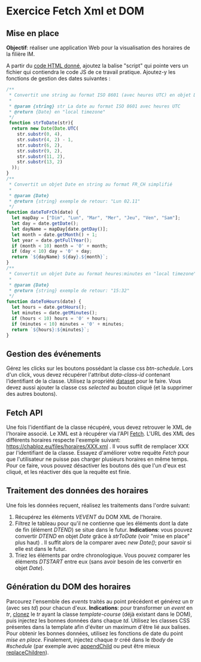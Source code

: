 # Exercice Fetch Xml et DOM

## Mise en place

**Objectif**:  réaliser une application Web pour la visualisation des horaires de la filière IM.

A partir du [code HTML donné](resources/jsFetchXml.html), ajoutez la balise "script" qui pointe vers un fichier qui contiendra le code JS de ce travail pratique. Ajoutez-y les fonctions de gestion des dates suivantes :

```js
/**
 * Convertit une string au format ISO 8601 (avec heures UTC) en objet Date
 *
 * @param {string} str La date au format ISO 8601 avec heures UTC
 * @return {Date} en "local timezone"
 */
 function strToDate(str){
  return new Date(Date.UTC(
    str.substr(0, 4),
    str.substr(4, 2) - 1,
    str.substr(6, 2),
    str.substr(9, 2),
    str.substr(11, 2),
    str.substr(13, 2)
  ));
}
/**
 * Convertit un objet Date en string au format FR_CH simplifié
 *
 * @param {Date}
 * @return {string} exemple de retour: "Lun 02.11"
 */
function dateToFrCh(date) {
  let mapDay = ["Dim", "Lun", "Mar", "Mer", "Jeu", "Ven", "Sam"];
  let day = date.getDate();
  let dayName = mapDay[date.getDay()];
  let month = date.getMonth() + 1;
  let year = date.getFullYear();
  if (month < 10) month = '0' + month;
  if (day < 10) day = '0' + day;
  return `${dayName} ${day}.${month}`;
}
/**
 * Convertit un objet Date au format heures:minutes en "local timezone"
 *
 * @param {Date}
 * @return {string} exemple de retour: "15:32"
 */
function dateToHours(date) {
  let hours = date.getHours();
  let minutes = date.getMinutes();
  if (hours < 10) hours = '0' + hours;
  if (minutes < 10) minutes = '0' + minutes;
  return `${hours}:${minutes}`;
}
```

## Gestion des événements

Gérez les clicks sur les boutons possédant la classe css *btn-schedule*.  Lors d'un click, vous devez récupérer l'attribut *data-class-id* contenant l’identifiant de la classe.  Utilisez la propriété [dataset](https://developer.mozilla.org/en-US/docs/Web/API/HTMLElement/dataset) pour le faire. Vous devez aussi ajouter la classe css *selected* au bouton cliqué (et la supprimer des autres boutons).

## Fetch API

Une fois l'identifiant de la classe récupéré, vous devez retrouver le XML de l'horaire associé. Le XML est  à récupérer via l'API [Fetch](https://javascript.info/fetch). L'URL des XML des différents horaires respecte l'exemple suivant:  https://chabloz.eu/files/horaires/XXX.xml . Il vous suffit de remplacer XXX par l'identifiant de la classe. Essayez d'améliorer votre requête *Fetch* pour que l'utilisateur ne puisse pas charger plusieurs horaires en même temps. Pour ce faire, vous pouvez désactiver les boutons dés que l'un d'eux est cliqué, et les réactiver dés que la requête est finie.

## Traitement des données des horaires

Une fois les données reçuent, réalisez les traitements dans l'ordre suivant:

 1. Récupérez les éléments *VEVENT* du DOM XML de l'horaire.
 2. Filtrez le tableau pour qu'il ne contienne que les éléments dont la date de fin (élément *DTEND*) se situe dans le futur. **Indications**: vous pouvez convertir *DTEND* en objet *Date* grâce à *strToDate* (voir "mise en place" plus haut) . Il suffit alors de la comparer avec *new Date()*; pour savoir si elle est dans le futur.
 3. Triez les éléments par ordre chronologique. Vous pouvez comparer les éléments *DTSTART* entre eux (sans avoir besoin de les convertir en objet *Date*).

 ## Génération du DOM des horaires

Parcourez l'ensemble des *events* traités au point précédent et générez un *tr* (avec ses *td*) pour chacun d'eux. **Indications**: pour transformer un *event* en *tr*, [clonez](https://developer.mozilla.org/en-US/docs/Web/API/Node/cloneNode) le *tr* ayant la classe *template-course* (déjà existant dans le DOM), puis injectez les bonnes données dans chaque *td*. Utilisez les classes CSS présentes dans la template afin d'éviter un maximum d'être lié aux balises. Pour obtenir les bonnes données, utilisez les fonctions de date du point *mise en place*. Finalement, injectez chaque *tr* créé dans le *tbody* de *#schedule* (par exemple avec [appendChild](https://developer.mozilla.org/en-US/docs/Web/API/Node/appendChild) ou peut être mieux [replaceChildren](https://developer.mozilla.org/en-US/docs/Web/API/Element/replaceChildren)).
